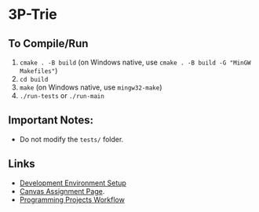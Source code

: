 # 3P-Trie

## To Compile/Run
1. `cmake . -B build` (on Windows native, use `cmake . -B build -G "MinGW Makefiles"`)
2. `cd build`
3. `make` (on Windows native, use `mingw32-make`) 
4. `./run-tests` or `./run-main`

## Important Notes:
- Do not modify the `tests/` folder.

## Links
- [Development Environment Setup](https://elearning.mines.edu/courses/48454/pages/development-environment-setup)
- [Canvas Assignment Page](https://elearning.mines.edu/courses/48454/assignments/322241).
- [Programming Projects Workflow](https://elearning.mines.edu/courses/48454/pages/programming-projects-workflow)
